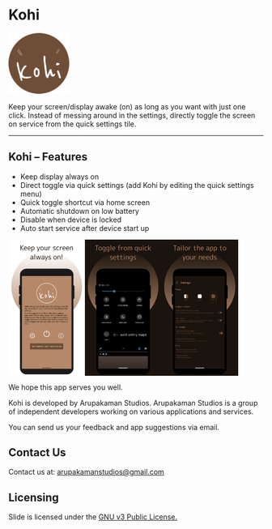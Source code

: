 # Kohi

<img alt="Logo" src="assets/app_logo.png" width="120" />

Keep your screen/display awake (on) as long as you want with just one click.
Instead of messing around in the settings, directly toggle the screen on service from the quick settings tile.

-------------------------------------------------
Kohi – Features
-------------------------------------------------

- Keep display always on
- Direct toggle via quick settings (add Kohi by editing the quick settings menu)
- Quick toggle shortcut via home screen
- Automatic shutdown on low battery
- Disable when device is locked
- Auto start service after device start up

<div style="display:flex;">
<img alt="App image" src="assets/02.png" width="30%">
<img alt="App image" src="assets/04.png" width="30%">
<img alt="App image" src="assets/06.png" width="30%">
</div>

We hope this app serves you well.

Kohi is developed by Arupakaman Studios.
Arupakaman Studios is a group of independent developers working on various applications and services.

You can send us your feedback and app suggestions via email.

## Contact Us

Contact us at: [arupakamanstudios@gmail.com](mailto:arupakamanstudios@gmail.com)

## Licensing

Slide is licensed under the [GNU v3 Public License.](LICENSE)